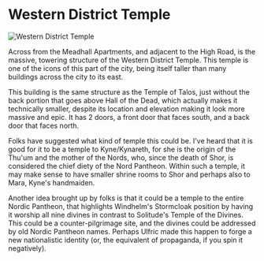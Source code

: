# Western District Temple

![](/windhelm/pics/westerntemple.png?raw=true "Western District Temple")

Across from the Meadhall Apartments, and adjacent to the High Road, is the massive, towering structure of the Western District Temple. This temple is one of the icons of this part of the city, being itself taller than many buildings across the city to its east.

This building is the same structure as the Temple of Talos, just without the back portion that goes above Hall of the Dead, which actually makes it technically smaller, despite its location and elevation making it look more massive and epic. It has 2 doors, a front door that faces south, and a back door that faces north.

Folks have suggested what kind of temple this could be. I've heard that it is good for it to be a temple to Kyne/Kynareth, for she is the origin of the Thu'um and the mother of the Nords, who, since the death of Shor, is considered the chief diety of the Nord Pantheon. Within such a temple, it may make sense to have smaller shrine rooms to Shor and perhaps also to Mara, Kyne's handmaiden.

Another idea brought up by folks is that it could be a temple to the entire Nordic Pantheon, that highlights Windhelm's Stormcloak position by having it worship all nine divines in contrast to Solitude's Temple of the Divines. This could be a counter-pilgrimage site, and the divines could be addressed by old Nordic Pantheon names. Perhaps Ulfric made this happen to forge a new nationalistic identity (or, the equivalent of propaganda, if you spin it negatively).

